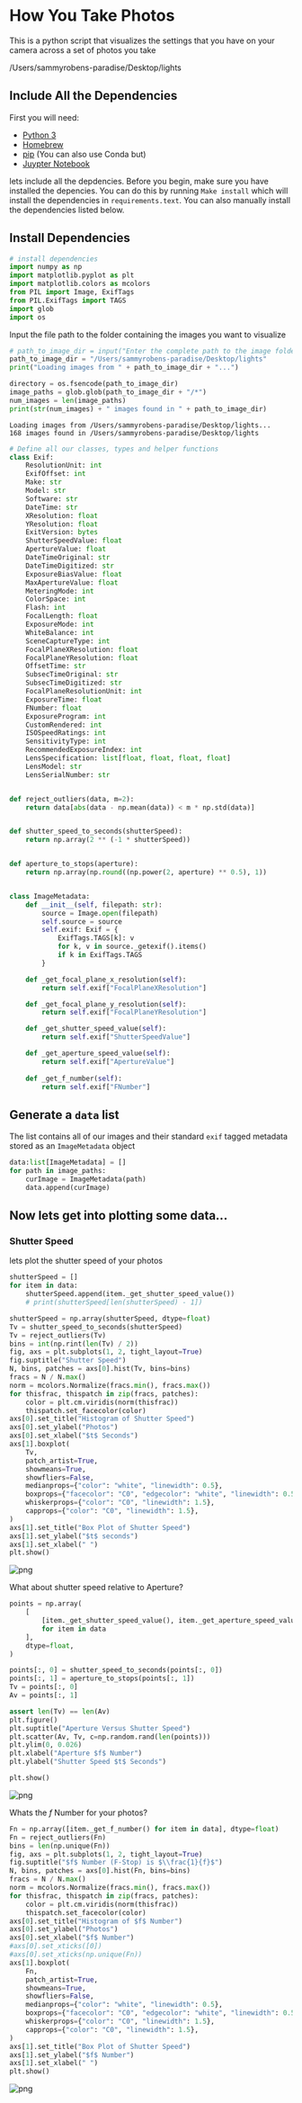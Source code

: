 # How You Take Photos

This is a python script that visualizes the settings that you have on your camera across a set of photos you take


/Users/sammyrobens-paradise/Desktop/lights


## Include All the Dependencies

First you will need:

- [Python 3](https://www.python.org/downloads/)
- [Homebrew](https://brew.sh)
- [pip](https://pip.pypa.io/en/stable/installation/) (You can also use Conda but)
- [Juypter Notebook](https://jupyter.org/install)

lets include all the depdencies. Before you begin, make sure you have installed the depencies.
You can do this by running `Make install` which will install the dependencies in `requirements.text`. You can also manually install the dependencies listed below.


## Install Dependencies



```python
# install dependencies
import numpy as np
import matplotlib.pyplot as plt
import matplotlib.colors as mcolors
from PIL import Image, ExifTags
from PIL.ExifTags import TAGS
import glob
import os
```

Input the file path to the folder containing the images you want to visualize



```python
# path_to_image_dir = input("Enter the complete path to the image folder")
path_to_image_dir = "/Users/sammyrobens-paradise/Desktop/lights"
print("Loading images from " + path_to_image_dir + "...")

directory = os.fsencode(path_to_image_dir)
image_paths = glob.glob(path_to_image_dir + "/*")
num_images = len(image_paths)
print(str(num_images) + " images found in " + path_to_image_dir)
```

    Loading images from /Users/sammyrobens-paradise/Desktop/lights...
    168 images found in /Users/sammyrobens-paradise/Desktop/lights



```python
# Define all our classes, types and helper functions
class Exif:
    ResolutionUnit: int
    ExifOffset: int
    Make: str
    Model: str
    Software: str
    DateTime: str
    XResolution: float
    YResolution: float
    ExitVersion: bytes
    ShutterSpeedValue: float
    ApertureValue: float
    DateTimeOriginal: str
    DateTimeDigitized: str
    ExposureBiasValue: float
    MaxApertureValue: float
    MeteringMode: int
    ColorSpace: int
    Flash: int
    FocalLength: float
    ExposureMode: int
    WhiteBalance: int
    SceneCaptureType: int
    FocalPlaneXResolution: float
    FocalPlaneYResolution: float
    OffsetTime: str
    SubsecTimeOriginal: str
    SubsecTimeDigitized: str
    FocalPlaneResolutionUnit: int
    ExposureTime: float
    FNumber: float
    ExposureProgram: int
    CustomRendered: int
    ISOSpeedRatings: int
    SensitivityType: int
    RecommendedExposureIndex: int
    LensSpecification: list[float, float, float, float]
    LensModel: str
    LensSerialNumber: str


def reject_outliers(data, m=2):
    return data[abs(data - np.mean(data)) < m * np.std(data)]


def shutter_speed_to_seconds(shutterSpeed):
    return np.array(2 ** (-1 * shutterSpeed))


def aperture_to_stops(aperture):
    return np.array(np.round((np.power(2, aperture) ** 0.5), 1))


class ImageMetadata:
    def __init__(self, filepath: str):
        source = Image.open(filepath)
        self.source = source
        self.exif: Exif = {
            ExifTags.TAGS[k]: v
            for k, v in source._getexif().items()
            if k in ExifTags.TAGS
        }

    def _get_focal_plane_x_resolution(self):
        return self.exif["FocalPlaneXResolution"]

    def _get_focal_plane_y_resolution(self):
        return self.exif["FocalPlaneYResolution"]

    def _get_shutter_speed_value(self):
        return self.exif["ShutterSpeedValue"]

    def _get_aperture_speed_value(self):
        return self.exif["ApertureValue"]
    
    def _get_f_number(self):
        return self.exif["FNumber"]
```

## Generate a `data` list
The list contains all of our images and their standard `exif` tagged metadata stored as an `ImageMetadata` object


```python
data:list[ImageMetadata] = []
for path in image_paths:
    curImage = ImageMetadata(path)
    data.append(curImage)
```

## Now lets get into plotting some data...

### Shutter Speed 

lets plot the shutter speed of your photos


```python
shutterSpeed = []
for item in data:
    shutterSpeed.append(item._get_shutter_speed_value())
    # print(shutterSpeed[len(shutterSpeed) - 1])

shutterSpeed = np.array(shutterSpeed, dtype=float)
Tv = shutter_speed_to_seconds(shutterSpeed)
Tv = reject_outliers(Tv)
bins = int(np.rint(len(Tv) / 2))
fig, axs = plt.subplots(1, 2, tight_layout=True)
fig.suptitle("Shutter Speed")
N, bins, patches = axs[0].hist(Tv, bins=bins)
fracs = N / N.max()
norm = mcolors.Normalize(fracs.min(), fracs.max())
for thisfrac, thispatch in zip(fracs, patches):
    color = plt.cm.viridis(norm(thisfrac))
    thispatch.set_facecolor(color)
axs[0].set_title("Histogram of Shutter Speed")
axs[0].set_ylabel("Photos")
axs[0].set_xlabel("$t$ Seconds")
axs[1].boxplot(
    Tv,
    patch_artist=True,
    showmeans=True,
    showfliers=False,
    medianprops={"color": "white", "linewidth": 0.5},
    boxprops={"facecolor": "C0", "edgecolor": "white", "linewidth": 0.5},
    whiskerprops={"color": "C0", "linewidth": 1.5},
    capprops={"color": "C0", "linewidth": 1.5},
)
axs[1].set_title("Box Plot of Shutter Speed")
axs[1].set_ylabel("$t$ seconds")
axs[1].set_xlabel(" ")
plt.show()
```


    
![png](script_files/script_12_0.png)
    


What about shutter speed relative to Aperture?


```python
points = np.array(
    [
        [item._get_shutter_speed_value(), item._get_aperture_speed_value()]
        for item in data
    ],
    dtype=float,
)

points[:, 0] = shutter_speed_to_seconds(points[:, 0])
points[:, 1] = aperture_to_stops(points[:, 1])
Tv = points[:, 0]
Av = points[:, 1]

assert len(Tv) == len(Av)
plt.figure()
plt.suptitle("Aperture Versus Shutter Speed")
plt.scatter(Av, Tv, c=np.random.rand(len(points)))
plt.ylim(0, 0.026)
plt.xlabel("Aperture $f$ Number")
plt.ylabel("Shutter Speed $t$ Seconds")

plt.show()
```


    
![png](script_files/script_14_0.png)
    


Whats the $f$ Number for your photos?


```python
Fn = np.array([item._get_f_number() for item in data], dtype=float)
Fn = reject_outliers(Fn)
bins = len(np.unique(Fn))
fig, axs = plt.subplots(1, 2, tight_layout=True)
fig.suptitle("$f$ Number (F-Stop) is $\\frac{1}{f}$")
N, bins, patches = axs[0].hist(Fn, bins=bins)
fracs = N / N.max()
norm = mcolors.Normalize(fracs.min(), fracs.max())
for thisfrac, thispatch in zip(fracs, patches):
    color = plt.cm.viridis(norm(thisfrac))
    thispatch.set_facecolor(color)
axs[0].set_title("Histogram of $f$ Number")
axs[0].set_ylabel("Photos")
axs[0].set_xlabel("$f$ Number")
#axs[0].set_xticks([0])
#axs[0].set_xticks(np.unique(Fn))
axs[1].boxplot(
    Fn,
    patch_artist=True,
    showmeans=True,
    showfliers=False,
    medianprops={"color": "white", "linewidth": 0.5},
    boxprops={"facecolor": "C0", "edgecolor": "white", "linewidth": 0.5},
    whiskerprops={"color": "C0", "linewidth": 1.5},
    capprops={"color": "C0", "linewidth": 1.5},
)
axs[1].set_title("Box Plot of Shutter Speed")
axs[1].set_ylabel("$f$ Number")
axs[1].set_xlabel(" ")
plt.show()
```


    
![png](script_files/script_16_0.png)
    

